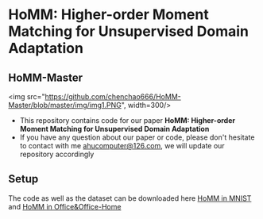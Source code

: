 # HoMM: Higher-order Moment Matching for Unsupervised Domain Adaptation

## HoMM-Master
<img src="https://github.com/chenchao666/HoMM-Master/blob/master/img/img1.PNG", width=300/>
* This repository contains code for our paper **HoMM: Higher-order Moment Matching for Unsupervised Domain Adaptation**
* If you have any question about our paper or code, please don't hesitate to contact with me ahucomputer@126.com, we will update our repository accordingly

## Setup
The code as well as the dataset can be downloaded here [HoMM in MNIST](https://drive.google.com/open?id=167tVIBI2dVa0D18i6CiM-hicFJ3DJFzX) and [HoMM in Office&Office-Home](https://drive.google.com/open?id=1-OSkyh1Vzg_sxWJ6u4nvuQ3FRfKmZ-UF)
